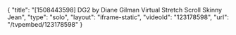 {
    "title": "[1508443598] DG2 by Diane Gilman Virtual Stretch Scroll Skinny Jean",
    "type": "solo",
    "layout": "iframe-static",
    "videoId": "123178598",
    "url": "\/tvpembed\/123178598"
}